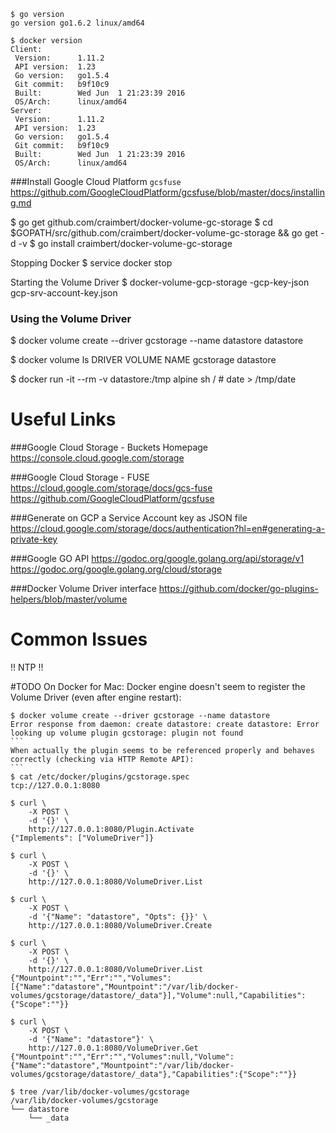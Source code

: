 ```
$ go version
go version go1.6.2 linux/amd64

$ docker version
Client:
 Version:      1.11.2
 API version:  1.23
 Go version:   go1.5.4
 Git commit:   b9f10c9
 Built:        Wed Jun  1 21:23:39 2016
 OS/Arch:      linux/amd64
Server:
 Version:      1.11.2
 API version:  1.23
 Go version:   go1.5.4
 Git commit:   b9f10c9
 Built:        Wed Jun  1 21:23:39 2016
 OS/Arch:      linux/amd64
````

###Install Google Cloud Platform `gcsfuse`
https://github.com/GoogleCloudPlatform/gcsfuse/blob/master/docs/installing.md


$ go get github.com/craimbert/docker-volume-gc-storage
$ cd $GOPATH/src/github.com/craimbert/docker-volume-gc-storage && go get -d -v
$ go install craimbert/docker-volume-gc-storage

Stopping Docker
$ service docker stop

Starting the Volume Driver
$ docker-volume-gcp-storage -gcp-key-json gcp-srv-account-key.json

### Using the Volume Driver
$ docker volume create --driver gcstorage --name datastore
datastore

$ docker volume ls
DRIVER              VOLUME NAME
gcstorage           datastore

$ docker run -it --rm -v datastore:/tmp alpine sh
/ # date > /tmp/date

# Useful Links
###Google Cloud Storage - Buckets Homepage
https://console.cloud.google.com/storage

###Google Cloud Storage - FUSE
https://cloud.google.com/storage/docs/gcs-fuse
https://github.com/GoogleCloudPlatform/gcsfuse

###Generate on GCP a Service Account key as JSON file
https://cloud.google.com/storage/docs/authentication?hl=en#generating-a-private-key

###Google GO API
https://godoc.org/google.golang.org/api/storage/v1
https://godoc.org/google.golang.org/cloud/storage

###Docker Volume Driver interface
https://github.com/docker/go-plugins-helpers/blob/master/volume


# Common Issues
!! NTP !!

#TODO
On Docker for Mac: Docker engine doesn't seem to register the Volume Driver (even after engine restart):
````
$ docker volume create --driver gcstorage --name datastore
Error response from daemon: create datastore: create datastore: Error looking up volume plugin gcstorage: plugin not found
```
When actually the plugin seems to be referenced properly and behaves correctly (checking via HTTP Remote API):
```
$ cat /etc/docker/plugins/gcstorage.spec
tcp://127.0.0.1:8080

$ curl \
    -X POST \
    -d '{}' \
    http://127.0.0.1:8080/Plugin.Activate
{"Implements": ["VolumeDriver"]}

$ curl \
    -X POST \
    -d '{}' \
    http://127.0.0.1:8080/VolumeDriver.List

$ curl \
    -X POST \
    -d '{"Name": "datastore", "Opts": {}}' \
    http://127.0.0.1:8080/VolumeDriver.Create

$ curl \
    -X POST \
    -d '{}' \
    http://127.0.0.1:8080/VolumeDriver.List
{"Mountpoint":"","Err":"","Volumes":[{"Name":"datastore","Mountpoint":"/var/lib/docker-volumes/gcstorage/datastore/_data"}],"Volume":null,"Capabilities":{"Scope":""}}

$ curl \
    -X POST \
    -d '{"Name": "datastore"}' \
    http://127.0.0.1:8080/VolumeDriver.Get
{"Mountpoint":"","Err":"","Volumes":null,"Volume":{"Name":"datastore","Mountpoint":"/var/lib/docker-volumes/gcstorage/datastore/_data"},"Capabilities":{"Scope":""}}

$ tree /var/lib/docker-volumes/gcstorage
/var/lib/docker-volumes/gcstorage
└── datastore
    └── _data
````
